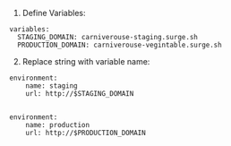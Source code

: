 1. Define Variables:

```
variables:
  STAGING_DOMAIN: carniverouse-staging.surge.sh
  PRODUCTION_DOMAIN: carniverouse-vegintable.surge.sh
```

2. Replace string with variable name:

```
environment:
    name: staging
    url: http://$STAGING_DOMAIN


environment:
    name: production
    url: http://$PRODUCTION_DOMAIN

```